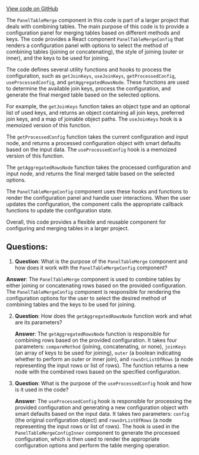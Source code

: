 [View code on GitHub](https://github.com/wandb/weave/weave-js/src/components/Panel2/PanelTableMerge.tsx)

The `PanelTableMerge` component in this code is part of a larger project that deals with combining tables. The main purpose of this code is to provide a configuration panel for merging tables based on different methods and keys. The code provides a React component `PanelTableMergeConfig` that renders a configuration panel with options to select the method of combining tables (joining or concatenating), the style of joining (outer or inner), and the keys to be used for joining.

The code defines several utility functions and hooks to process the configuration, such as `getJoinKeys`, `useJoinKeys`, `getProcessedConfig`, `useProcessedConfig`, and `getAggregatedRowsNode`. These functions are used to determine the available join keys, process the configuration, and generate the final merged table based on the selected options.

For example, the `getJoinKeys` function takes an object type and an optional list of used keys, and returns an object containing all join keys, preferred join keys, and a map of joinable object paths. The `useJoinKeys` hook is a memoized version of this function.

The `getProcessedConfig` function takes the current configuration and input node, and returns a processed configuration object with smart defaults based on the input data. The `useProcessedConfig` hook is a memoized version of this function.

The `getAggregatedRowsNode` function takes the processed configuration and input node, and returns the final merged table based on the selected options.

The `PanelTableMergeConfig` component uses these hooks and functions to render the configuration panel and handle user interactions. When the user updates the configuration, the component calls the appropriate callback functions to update the configuration state.

Overall, this code provides a flexible and reusable component for configuring and merging tables in a larger project.
## Questions: 
 1. **Question**: What is the purpose of the `PanelTableMerge` component and how does it work with the `PanelTableMergeConfig` component?

   **Answer**: The `PanelTableMerge` component is used to combine tables by either joining or concatenating rows based on the provided configuration. The `PanelTableMergeConfig` component is responsible for rendering the configuration options for the user to select the desired method of combining tables and the keys to be used for joining.

2. **Question**: How does the `getAggregatedRowsNode` function work and what are its parameters?

   **Answer**: The `getAggregatedRowsNode` function is responsible for combining rows based on the provided configuration. It takes four parameters: `compareMethod` (joining, concatenating, or none), `joinKeys` (an array of keys to be used for joining), `outer` (a boolean indicating whether to perform an outer or inner join), and `rowsOrListOfRows` (a node representing the input rows or list of rows). The function returns a new node with the combined rows based on the specified configuration.

3. **Question**: What is the purpose of the `useProcessedConfig` hook and how is it used in the code?

   **Answer**: The `useProcessedConfig` hook is responsible for processing the provided configuration and generating a new configuration object with smart defaults based on the input data. It takes two parameters: `config` (the original configuration object) and `rowsOrListOfRows` (a node representing the input rows or list of rows). The hook is used in the `PanelTableMergeConfigInner` component to generate the processed configuration, which is then used to render the appropriate configuration options and perform the table merging operation.